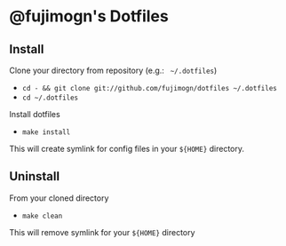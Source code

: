 @fujimogn's Dotfiles
===================

Install
-------

Clone your directory from repository
(e.g.: ` ~/.dotfiles`)

* `cd - && git clone git://github.com/fujimogn/dotfiles ~/.dotfiles`
* `cd ~/.dotfiles`

Install dotfiles

* `make install`

This will create symlink for config files in your `${HOME}` directory.

Uninstall
-------

From your cloned directory

* `make clean`

This will remove symlink for your `${HOME}` directory


